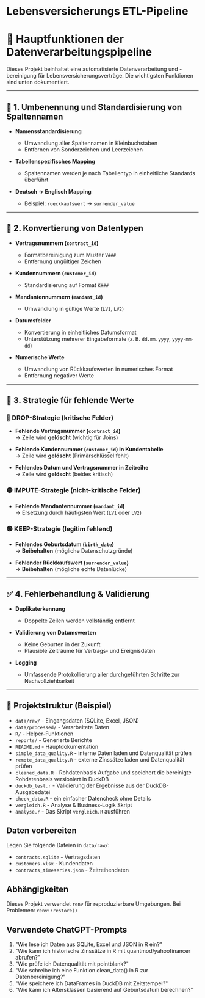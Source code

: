 # Lebensversicherungs ETL-Pipeline

# 🔧 Hauptfunktionen der Datenverarbeitungspipeline

Dieses Projekt beinhaltet eine automatisierte Datenverarbeitung und -bereinigung für Lebensversicherungsverträge. Die wichtigsten Funktionen sind unten dokumentiert.

---

## 🔁 1. Umbenennung und Standardisierung von Spaltennamen

- **Namensstandardisierung**  
  - Umwandlung aller Spaltennamen in Kleinbuchstaben  
  - Entfernen von Sonderzeichen und Leerzeichen  

- **Tabellenspezifisches Mapping**  
  - Spaltennamen werden je nach Tabellentyp in einheitliche Standards überführt  

- **Deutsch → Englisch Mapping**  
  - Beispiel: `rueckkaufswert` → `surrender_value`

---

## 🧮 2. Konvertierung von Datentypen

- **Vertragsnummern (`contract_id`)**  
  - Formatbereinigung zum Muster `V###`  
  - Entfernung ungültiger Zeichen  

- **Kundennummern (`customer_id`)**  
  - Standardisierung auf Format `K###`  

- **Mandantennummern (`mandant_id`)**  
  - Umwandlung in gültige Werte (`LV1`, `LV2`)  

- **Datumsfelder**  
  - Konvertierung in einheitliches Datumsformat  
  - Unterstützung mehrerer Eingabeformate (z. B. `dd.mm.yyyy`, `yyyy-mm-dd`)  

- **Numerische Werte**  
  - Umwandlung von Rückkaufswerten in numerisches Format  
  - Entfernung negativer Werte

---

## 🚫 3. Strategie für fehlende Werte

### 🔴 DROP-Strategie (kritische Felder)

- **Fehlende Vertragsnummer (`contract_id`)**  
  → Zeile wird **gelöscht** (wichtig für Joins)

- **Fehlende Kundennummer (`customer_id`) in Kundentabelle**  
  → Zeile wird **gelöscht** (Primärschlüssel fehlt)

- **Fehlendes Datum und Vertragsnummer in Zeitreihe**  
  → Zeile wird **gelöscht** (beides kritisch)

### 🟡 IMPUTE-Strategie (nicht-kritische Felder)

- **Fehlende Mandantennummer (`mandant_id`)**  
  → Ersetzung durch häufigsten Wert (`LV1` oder `LV2`)

### 🟢 KEEP-Strategie (legitim fehlend)

- **Fehlendes Geburtsdatum (`birth_date`)**  
  → **Beibehalten** (mögliche Datenschutzgründe)

- **Fehlender Rückkaufswert (`surrender_value`)**  
  → **Beibehalten** (mögliche echte Datenlücke)

---

## ✅ 4. Fehlerbehandlung & Validierung

- **Duplikaterkennung**  
  - Doppelte Zeilen werden vollständig entfernt

- **Validierung von Datumswerten**  
  - Keine Geburten in der Zukunft  
  - Plausible Zeiträume für Vertrags- und Ereignisdaten

- **Logging**  
  - Umfassende Protokollierung aller durchgeführten Schritte zur Nachvollziehbarkeit

---


## 📁 Projektstruktur (Beispiel)

- `data/raw/` - Eingangsdaten (SQLite, Excel, JSON)
- `data/processed/` - Verarbeitete Daten
- `R/` - Helper-Funktionen
- `reports/` - Generierte Berichte
- `README.md` - Hauptdokumentation
- `simple_data_quality.R` - interne Daten laden und Datenqualität prüfen
- `remote_data_quality.R` - externe Zinssätze laden und Datenqualität prüfen
- `cleaned_data.R` - Rohdatenbasis Aufgabe und speichert die bereinigte Rohdatenbasis versioniert in DuckDB
- `duckdb_test.r` - Validierung der Ergebnisse aus der DuckDB-Ausgabedatei
- `check_data.R` - ein einfacher Datencheck ohne Details
- `vergleich.R` - Analyse & Business‑Logik Skript
- `analyse.r` - Das Skript `vergleich.R` ausführen

## Daten vorbereiten

Legen Sie folgende Dateien in `data/raw/`:
- `contracts.sqlite` - Vertragsdaten
- `customers.xlsx` - Kundendaten  
- `contracts_timeseries.json` - Zeitreihendaten

## Abhängigkeiten

Dieses Projekt verwendet `renv` für reproduzierbare Umgebungen.
Bei Problemen: `renv::restore()`


## Verwendete ChatGPT-Prompts

1. "Wie lese ich Daten aus SQLite, Excel und JSON in R ein?"
2. "Wie kann ich historische Zinssätze in R mit quantmod/yahoofinancer abrufen?"
3. "Wie prüfe ich Datenqualität mit pointblank?"
4. "Wie schreibe ich eine Funktion clean_data() in R zur Datenbereinigung?"
5. "Wie speichere ich DataFrames in DuckDB mit Zeitstempel?"
6. "Wie kann ich Altersklassen basierend auf Geburtsdatum berechnen?"

